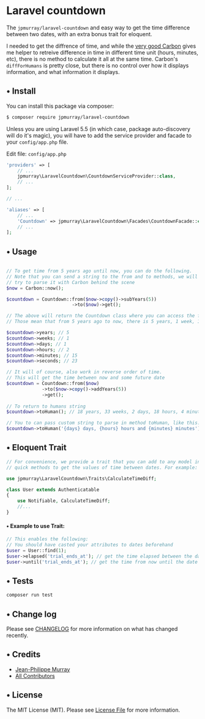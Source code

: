 # Laravel countdown

The `jpmurray/laravel-countdown` and easy way to get the time difference between two dates, with an extra bonus trait for eloquent.

I needed to get the diffrence of time, and while the [very good Carbon](https://github.com/briannesbitt/carbon) gives me helper to retreive difference in time in different time unit (hours, minutes, etc), there is no method to calculate it all at the same time. Carbon's `diffForHumans` is pretty close, but there is no control over how it displays information, and what information it displays.

## • Install

You can install this package via composer:

``` bash
$ composer require jpmurray/laravel-countdown
```

Unless you are using Laravel 5.5 (in which case, package auto-discovery will do it's magic), you will have to add the service provider and facade to your `config/app.php` file.

Edit file: `config/app.php`
```php
'providers' => [
    // ...
    jpmurray\LaravelCountdown\CountdownServiceProvider::class,
    // ...
];

// ...

'aliases' => [
    // ...
    'Countdown' => jpmurray\LaravelCountdown\Facades\CountdownFacade::class,
    // ...
];
```

## • Usage

``` php

// To get time from 5 years ago until now, you can do the following.
// Note that you can send a string to the from and to methods, we will
// try to parse it with Carbon behind the scene
$now = Carbon::now();

$countdown = Countdown::from($now->copy()->subYears(5))
                        ->to($now)->get();

// The above will return the Countdown class where you can access the following values.
// Those mean that from 5 years ago to now, there is 5 years, 1 week, 1 day, 2 hours 15 minutes and 23 seconds

$countdown->years; // 5
$countdown->weeks; // 1
$countdown->days; // 1
$countdown->hours; // 2
$countdown->minutes; // 15
$countdown->seconds; // 23

// It will of course, also work in reverse order of time.
// This will get the time between now and some future date
$countdown = Countdown::from($now)
             ->to($now->copy()->addYears(5))
             ->get();
             
// To return to humans string
$countdown->toHuman(); // 18 years, 33 weeks, 2 days, 18 hours, 4 minutes and 35 seconds

// You to can pass custom string to parse in method toHuman, like this:
$countdown->toHuman('{days} days, {hours} hours and {minutes} minutes'); // 2 days, 18 hours, 4 minutes
```

## • Eloquent Trait

```php
// For convenience, we provide a trait that you can add to any model in your Laravel app that provides
// quick methods to get the values of time between dates. For example:

use jpmurray\LaravelCountdown\Traits\CalculateTimeDiff;

class User extends Authenticatable
{
    use Notifiable, CalculateTimeDiff;
    //...
}
```
#### • Example to use Trait:
```php
// This enables the following:
// You should have casted your attributes to dates beforehand
$user = User::find(1);
$user->elapsed('trial_ends_at'); // get the time elapsed between the date in attribute trial_ends_at to now
$user->until('trial_ends_at'); // get the time from now until the date in attribute trial_ends_at
```

## • Tests

```bash
composer run test
```

## • Change log

Please see [CHANGELOG](CHANGELOG.md) for more information on what has changed recently.

## • Credits

- [Jean-Philippe Murray](https://github.com/jpmurray)
- [All Contributors](../../contributors)

## • License

The MIT License (MIT). Please see [License File](LICENSE.md) for more information.
